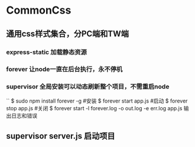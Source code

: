 # CommonCss

## 通用css样式集合，分PC端和TW端

### express-static 加载静态资源
### forever 让node一直在后台执行，永不停机
### supervisor 全局安装可以动态刷新整个项目，不需重启node

``
$ sudo npm install forever -g   #安装
$ forever start app.js          #启动
$ forever stop app.js           #关闭
$ forever start -l forever.log -o out.log -e err.log app.js   输出日志和错误


## supervisor server.js 启动项目 




